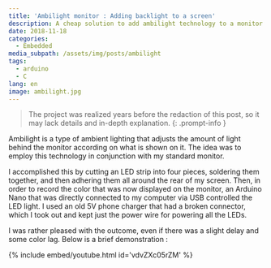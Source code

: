 ```yaml
---
title: 'Ambilight monitor : Adding backlight to a screen'
description: A cheap solution to add ambilight technology to a monitor.
date: 2018-11-18
categories:
  - Embedded
media_subpath: /assets/img/posts/ambilight
tags:
  - arduino
  - C
lang: en
image: ambilight.jpg
---
```


> The project was realized years before the redaction of this post, so it may lack details and in-depth explanation.
{: .prompt-info }

Ambilight is a type of ambient lighting that adjusts the amount of light behind the monitor according on what is shown on it. The idea was to employ this technology in conjunction with my standard monitor. 

I accomplished this by cutting an LED strip into four pieces, soldering them together, and then adhering them all around the rear of my screen. Then, in order to record the color that was now displayed on the monitor, an Arduino Nano that was directly connected to my computer via USB controlled the LED light.
I used an old 5V phone charger that had a broken connector, which I took out and kept just the power wire for powering all the LEDs. 

I was rather pleased with the outcome, even if there was a slight delay and some color lag.
Below is a brief demonstration :

{% include embed/youtube.html id='vdvZXc05rZM' %}
